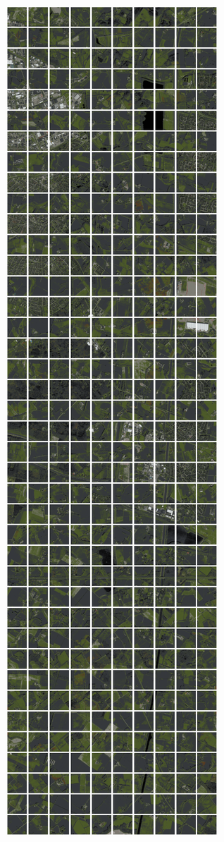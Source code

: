 <html>
<div>
<img src="https://github.com/HakkaTjakka/NL_TILE_MAP/blob/main/18/641/-1045/r.6410.-10450.png" height="44" width="44">
<img src="https://github.com/HakkaTjakka/NL_TILE_MAP/blob/main/18/641/-1045/r.6411.-10450.png" height="44" width="44">
<img src="https://github.com/HakkaTjakka/NL_TILE_MAP/blob/main/18/641/-1045/r.6412.-10450.png" height="44" width="44">
<img src="https://github.com/HakkaTjakka/NL_TILE_MAP/blob/main/18/641/-1045/r.6413.-10450.png" height="44" width="44">
<img src="https://github.com/HakkaTjakka/NL_TILE_MAP/blob/main/18/641/-1045/r.6414.-10450.png" height="44" width="44">
<img src="https://github.com/HakkaTjakka/NL_TILE_MAP/blob/main/18/641/-1045/r.6415.-10450.png" height="44" width="44">
<img src="https://github.com/HakkaTjakka/NL_TILE_MAP/blob/main/18/641/-1045/r.6416.-10450.png" height="44" width="44">
<img src="https://github.com/HakkaTjakka/NL_TILE_MAP/blob/main/18/641/-1045/r.6417.-10450.png" height="44" width="44">
<img src="https://github.com/HakkaTjakka/NL_TILE_MAP/blob/main/18/641/-1045/r.6418.-10450.png" height="44" width="44">
<img src="https://github.com/HakkaTjakka/NL_TILE_MAP/blob/main/18/641/-1045/r.6419.-10450.png" height="44" width="44">
<img src="https://github.com/HakkaTjakka/NL_TILE_MAP/blob/main/18/642/-1045/r.6420.-10450.png" height="44" width="44">
<img src="https://github.com/HakkaTjakka/NL_TILE_MAP/blob/main/18/642/-1045/r.6421.-10450.png" height="44" width="44">
<img src="https://github.com/HakkaTjakka/NL_TILE_MAP/blob/main/18/642/-1045/r.6422.-10450.png" height="44" width="44">
<img src="https://github.com/HakkaTjakka/NL_TILE_MAP/blob/main/18/642/-1045/r.6423.-10450.png" height="44" width="44">
<img src="https://github.com/HakkaTjakka/NL_TILE_MAP/blob/main/18/642/-1045/r.6424.-10450.png" height="44" width="44">
<img src="https://github.com/HakkaTjakka/NL_TILE_MAP/blob/main/18/642/-1045/r.6425.-10450.png" height="44" width="44">
<img src="https://github.com/HakkaTjakka/NL_TILE_MAP/blob/main/18/642/-1045/r.6426.-10450.png" height="44" width="44">
<img src="https://github.com/HakkaTjakka/NL_TILE_MAP/blob/main/18/642/-1045/r.6427.-10450.png" height="44" width="44">
<img src="https://github.com/HakkaTjakka/NL_TILE_MAP/blob/main/18/642/-1045/r.6428.-10450.png" height="44" width="44">
<img src="https://github.com/HakkaTjakka/NL_TILE_MAP/blob/main/18/642/-1045/r.6429.-10450.png" height="44" width="44">
<br>
<img src="https://github.com/HakkaTjakka/NL_TILE_MAP/blob/main/18/641/-1045/r.6410.-10449.png" height="44" width="44">
<img src="https://github.com/HakkaTjakka/NL_TILE_MAP/blob/main/18/641/-1045/r.6411.-10449.png" height="44" width="44">
<img src="https://github.com/HakkaTjakka/NL_TILE_MAP/blob/main/18/641/-1045/r.6412.-10449.png" height="44" width="44">
<img src="https://github.com/HakkaTjakka/NL_TILE_MAP/blob/main/18/641/-1045/r.6413.-10449.png" height="44" width="44">
<img src="https://github.com/HakkaTjakka/NL_TILE_MAP/blob/main/18/641/-1045/r.6414.-10449.png" height="44" width="44">
<img src="https://github.com/HakkaTjakka/NL_TILE_MAP/blob/main/18/641/-1045/r.6415.-10449.png" height="44" width="44">
<img src="https://github.com/HakkaTjakka/NL_TILE_MAP/blob/main/18/641/-1045/r.6416.-10449.png" height="44" width="44">
<img src="https://github.com/HakkaTjakka/NL_TILE_MAP/blob/main/18/641/-1045/r.6417.-10449.png" height="44" width="44">
<img src="https://github.com/HakkaTjakka/NL_TILE_MAP/blob/main/18/641/-1045/r.6418.-10449.png" height="44" width="44">
<img src="https://github.com/HakkaTjakka/NL_TILE_MAP/blob/main/18/641/-1045/r.6419.-10449.png" height="44" width="44">
<img src="https://github.com/HakkaTjakka/NL_TILE_MAP/blob/main/18/642/-1045/r.6420.-10449.png" height="44" width="44">
<img src="https://github.com/HakkaTjakka/NL_TILE_MAP/blob/main/18/642/-1045/r.6421.-10449.png" height="44" width="44">
<img src="https://github.com/HakkaTjakka/NL_TILE_MAP/blob/main/18/642/-1045/r.6422.-10449.png" height="44" width="44">
<img src="https://github.com/HakkaTjakka/NL_TILE_MAP/blob/main/18/642/-1045/r.6423.-10449.png" height="44" width="44">
<img src="https://github.com/HakkaTjakka/NL_TILE_MAP/blob/main/18/642/-1045/r.6424.-10449.png" height="44" width="44">
<img src="https://github.com/HakkaTjakka/NL_TILE_MAP/blob/main/18/642/-1045/r.6425.-10449.png" height="44" width="44">
<img src="https://github.com/HakkaTjakka/NL_TILE_MAP/blob/main/18/642/-1045/r.6426.-10449.png" height="44" width="44">
<img src="https://github.com/HakkaTjakka/NL_TILE_MAP/blob/main/18/642/-1045/r.6427.-10449.png" height="44" width="44">
<img src="https://github.com/HakkaTjakka/NL_TILE_MAP/blob/main/18/642/-1045/r.6428.-10449.png" height="44" width="44">
<img src="https://github.com/HakkaTjakka/NL_TILE_MAP/blob/main/18/642/-1045/r.6429.-10449.png" height="44" width="44">
<br>
<img src="https://github.com/HakkaTjakka/NL_TILE_MAP/blob/main/18/641/-1045/r.6410.-10448.png" height="44" width="44">
<img src="https://github.com/HakkaTjakka/NL_TILE_MAP/blob/main/18/641/-1045/r.6411.-10448.png" height="44" width="44">
<img src="https://github.com/HakkaTjakka/NL_TILE_MAP/blob/main/18/641/-1045/r.6412.-10448.png" height="44" width="44">
<img src="https://github.com/HakkaTjakka/NL_TILE_MAP/blob/main/18/641/-1045/r.6413.-10448.png" height="44" width="44">
<img src="https://github.com/HakkaTjakka/NL_TILE_MAP/blob/main/18/641/-1045/r.6414.-10448.png" height="44" width="44">
<img src="https://github.com/HakkaTjakka/NL_TILE_MAP/blob/main/18/641/-1045/r.6415.-10448.png" height="44" width="44">
<img src="https://github.com/HakkaTjakka/NL_TILE_MAP/blob/main/18/641/-1045/r.6416.-10448.png" height="44" width="44">
<img src="https://github.com/HakkaTjakka/NL_TILE_MAP/blob/main/18/641/-1045/r.6417.-10448.png" height="44" width="44">
<img src="https://github.com/HakkaTjakka/NL_TILE_MAP/blob/main/18/641/-1045/r.6418.-10448.png" height="44" width="44">
<img src="https://github.com/HakkaTjakka/NL_TILE_MAP/blob/main/18/641/-1045/r.6419.-10448.png" height="44" width="44">
<img src="https://github.com/HakkaTjakka/NL_TILE_MAP/blob/main/18/642/-1045/r.6420.-10448.png" height="44" width="44">
<img src="https://github.com/HakkaTjakka/NL_TILE_MAP/blob/main/18/642/-1045/r.6421.-10448.png" height="44" width="44">
<img src="https://github.com/HakkaTjakka/NL_TILE_MAP/blob/main/18/642/-1045/r.6422.-10448.png" height="44" width="44">
<img src="https://github.com/HakkaTjakka/NL_TILE_MAP/blob/main/18/642/-1045/r.6423.-10448.png" height="44" width="44">
<img src="https://github.com/HakkaTjakka/NL_TILE_MAP/blob/main/18/642/-1045/r.6424.-10448.png" height="44" width="44">
<img src="https://github.com/HakkaTjakka/NL_TILE_MAP/blob/main/18/642/-1045/r.6425.-10448.png" height="44" width="44">
<img src="https://github.com/HakkaTjakka/NL_TILE_MAP/blob/main/18/642/-1045/r.6426.-10448.png" height="44" width="44">
<img src="https://github.com/HakkaTjakka/NL_TILE_MAP/blob/main/18/642/-1045/r.6427.-10448.png" height="44" width="44">
<img src="https://github.com/HakkaTjakka/NL_TILE_MAP/blob/main/18/642/-1045/r.6428.-10448.png" height="44" width="44">
<img src="https://github.com/HakkaTjakka/NL_TILE_MAP/blob/main/18/642/-1045/r.6429.-10448.png" height="44" width="44">
<br>
<img src="https://github.com/HakkaTjakka/NL_TILE_MAP/blob/main/18/641/-1045/r.6410.-10447.png" height="44" width="44">
<img src="https://github.com/HakkaTjakka/NL_TILE_MAP/blob/main/18/641/-1045/r.6411.-10447.png" height="44" width="44">
<img src="https://github.com/HakkaTjakka/NL_TILE_MAP/blob/main/18/641/-1045/r.6412.-10447.png" height="44" width="44">
<img src="https://github.com/HakkaTjakka/NL_TILE_MAP/blob/main/18/641/-1045/r.6413.-10447.png" height="44" width="44">
<img src="https://github.com/HakkaTjakka/NL_TILE_MAP/blob/main/18/641/-1045/r.6414.-10447.png" height="44" width="44">
<img src="https://github.com/HakkaTjakka/NL_TILE_MAP/blob/main/18/641/-1045/r.6415.-10447.png" height="44" width="44">
<img src="https://github.com/HakkaTjakka/NL_TILE_MAP/blob/main/18/641/-1045/r.6416.-10447.png" height="44" width="44">
<img src="https://github.com/HakkaTjakka/NL_TILE_MAP/blob/main/18/641/-1045/r.6417.-10447.png" height="44" width="44">
<img src="https://github.com/HakkaTjakka/NL_TILE_MAP/blob/main/18/641/-1045/r.6418.-10447.png" height="44" width="44">
<img src="https://github.com/HakkaTjakka/NL_TILE_MAP/blob/main/18/641/-1045/r.6419.-10447.png" height="44" width="44">
<img src="https://github.com/HakkaTjakka/NL_TILE_MAP/blob/main/18/642/-1045/r.6420.-10447.png" height="44" width="44">
<img src="https://github.com/HakkaTjakka/NL_TILE_MAP/blob/main/18/642/-1045/r.6421.-10447.png" height="44" width="44">
<img src="https://github.com/HakkaTjakka/NL_TILE_MAP/blob/main/18/642/-1045/r.6422.-10447.png" height="44" width="44">
<img src="https://github.com/HakkaTjakka/NL_TILE_MAP/blob/main/18/642/-1045/r.6423.-10447.png" height="44" width="44">
<img src="https://github.com/HakkaTjakka/NL_TILE_MAP/blob/main/18/642/-1045/r.6424.-10447.png" height="44" width="44">
<img src="https://github.com/HakkaTjakka/NL_TILE_MAP/blob/main/18/642/-1045/r.6425.-10447.png" height="44" width="44">
<img src="https://github.com/HakkaTjakka/NL_TILE_MAP/blob/main/18/642/-1045/r.6426.-10447.png" height="44" width="44">
<img src="https://github.com/HakkaTjakka/NL_TILE_MAP/blob/main/18/642/-1045/r.6427.-10447.png" height="44" width="44">
<img src="https://github.com/HakkaTjakka/NL_TILE_MAP/blob/main/18/642/-1045/r.6428.-10447.png" height="44" width="44">
<img src="https://github.com/HakkaTjakka/NL_TILE_MAP/blob/main/18/642/-1045/r.6429.-10447.png" height="44" width="44">
<br>
<img src="https://github.com/HakkaTjakka/NL_TILE_MAP/blob/main/18/641/-1045/r.6410.-10446.png" height="44" width="44">
<img src="https://github.com/HakkaTjakka/NL_TILE_MAP/blob/main/18/641/-1045/r.6411.-10446.png" height="44" width="44">
<img src="https://github.com/HakkaTjakka/NL_TILE_MAP/blob/main/18/641/-1045/r.6412.-10446.png" height="44" width="44">
<img src="https://github.com/HakkaTjakka/NL_TILE_MAP/blob/main/18/641/-1045/r.6413.-10446.png" height="44" width="44">
<img src="https://github.com/HakkaTjakka/NL_TILE_MAP/blob/main/18/641/-1045/r.6414.-10446.png" height="44" width="44">
<img src="https://github.com/HakkaTjakka/NL_TILE_MAP/blob/main/18/641/-1045/r.6415.-10446.png" height="44" width="44">
<img src="https://github.com/HakkaTjakka/NL_TILE_MAP/blob/main/18/641/-1045/r.6416.-10446.png" height="44" width="44">
<img src="https://github.com/HakkaTjakka/NL_TILE_MAP/blob/main/18/641/-1045/r.6417.-10446.png" height="44" width="44">
<img src="https://github.com/HakkaTjakka/NL_TILE_MAP/blob/main/18/641/-1045/r.6418.-10446.png" height="44" width="44">
<img src="https://github.com/HakkaTjakka/NL_TILE_MAP/blob/main/18/641/-1045/r.6419.-10446.png" height="44" width="44">
<img src="https://github.com/HakkaTjakka/NL_TILE_MAP/blob/main/18/642/-1045/r.6420.-10446.png" height="44" width="44">
<img src="https://github.com/HakkaTjakka/NL_TILE_MAP/blob/main/18/642/-1045/r.6421.-10446.png" height="44" width="44">
<img src="https://github.com/HakkaTjakka/NL_TILE_MAP/blob/main/18/642/-1045/r.6422.-10446.png" height="44" width="44">
<img src="https://github.com/HakkaTjakka/NL_TILE_MAP/blob/main/18/642/-1045/r.6423.-10446.png" height="44" width="44">
<img src="https://github.com/HakkaTjakka/NL_TILE_MAP/blob/main/18/642/-1045/r.6424.-10446.png" height="44" width="44">
<img src="https://github.com/HakkaTjakka/NL_TILE_MAP/blob/main/18/642/-1045/r.6425.-10446.png" height="44" width="44">
<img src="https://github.com/HakkaTjakka/NL_TILE_MAP/blob/main/18/642/-1045/r.6426.-10446.png" height="44" width="44">
<img src="https://github.com/HakkaTjakka/NL_TILE_MAP/blob/main/18/642/-1045/r.6427.-10446.png" height="44" width="44">
<img src="https://github.com/HakkaTjakka/NL_TILE_MAP/blob/main/18/642/-1045/r.6428.-10446.png" height="44" width="44">
<img src="https://github.com/HakkaTjakka/NL_TILE_MAP/blob/main/18/642/-1045/r.6429.-10446.png" height="44" width="44">
<br>
<img src="https://github.com/HakkaTjakka/NL_TILE_MAP/blob/main/18/641/-1045/r.6410.-10445.png" height="44" width="44">
<img src="https://github.com/HakkaTjakka/NL_TILE_MAP/blob/main/18/641/-1045/r.6411.-10445.png" height="44" width="44">
<img src="https://github.com/HakkaTjakka/NL_TILE_MAP/blob/main/18/641/-1045/r.6412.-10445.png" height="44" width="44">
<img src="https://github.com/HakkaTjakka/NL_TILE_MAP/blob/main/18/641/-1045/r.6413.-10445.png" height="44" width="44">
<img src="https://github.com/HakkaTjakka/NL_TILE_MAP/blob/main/18/641/-1045/r.6414.-10445.png" height="44" width="44">
<img src="https://github.com/HakkaTjakka/NL_TILE_MAP/blob/main/18/641/-1045/r.6415.-10445.png" height="44" width="44">
<img src="https://github.com/HakkaTjakka/NL_TILE_MAP/blob/main/18/641/-1045/r.6416.-10445.png" height="44" width="44">
<img src="https://github.com/HakkaTjakka/NL_TILE_MAP/blob/main/18/641/-1045/r.6417.-10445.png" height="44" width="44">
<img src="https://github.com/HakkaTjakka/NL_TILE_MAP/blob/main/18/641/-1045/r.6418.-10445.png" height="44" width="44">
<img src="https://github.com/HakkaTjakka/NL_TILE_MAP/blob/main/18/641/-1045/r.6419.-10445.png" height="44" width="44">
<img src="https://github.com/HakkaTjakka/NL_TILE_MAP/blob/main/18/642/-1045/r.6420.-10445.png" height="44" width="44">
<img src="https://github.com/HakkaTjakka/NL_TILE_MAP/blob/main/18/642/-1045/r.6421.-10445.png" height="44" width="44">
<img src="https://github.com/HakkaTjakka/NL_TILE_MAP/blob/main/18/642/-1045/r.6422.-10445.png" height="44" width="44">
<img src="https://github.com/HakkaTjakka/NL_TILE_MAP/blob/main/18/642/-1045/r.6423.-10445.png" height="44" width="44">
<img src="https://github.com/HakkaTjakka/NL_TILE_MAP/blob/main/18/642/-1045/r.6424.-10445.png" height="44" width="44">
<img src="https://github.com/HakkaTjakka/NL_TILE_MAP/blob/main/18/642/-1045/r.6425.-10445.png" height="44" width="44">
<img src="https://github.com/HakkaTjakka/NL_TILE_MAP/blob/main/18/642/-1045/r.6426.-10445.png" height="44" width="44">
<img src="https://github.com/HakkaTjakka/NL_TILE_MAP/blob/main/18/642/-1045/r.6427.-10445.png" height="44" width="44">
<img src="https://github.com/HakkaTjakka/NL_TILE_MAP/blob/main/18/642/-1045/r.6428.-10445.png" height="44" width="44">
<img src="https://github.com/HakkaTjakka/NL_TILE_MAP/blob/main/18/642/-1045/r.6429.-10445.png" height="44" width="44">
<br>
<img src="https://github.com/HakkaTjakka/NL_TILE_MAP/blob/main/18/641/-1045/r.6410.-10444.png" height="44" width="44">
<img src="https://github.com/HakkaTjakka/NL_TILE_MAP/blob/main/18/641/-1045/r.6411.-10444.png" height="44" width="44">
<img src="https://github.com/HakkaTjakka/NL_TILE_MAP/blob/main/18/641/-1045/r.6412.-10444.png" height="44" width="44">
<img src="https://github.com/HakkaTjakka/NL_TILE_MAP/blob/main/18/641/-1045/r.6413.-10444.png" height="44" width="44">
<img src="https://github.com/HakkaTjakka/NL_TILE_MAP/blob/main/18/641/-1045/r.6414.-10444.png" height="44" width="44">
<img src="https://github.com/HakkaTjakka/NL_TILE_MAP/blob/main/18/641/-1045/r.6415.-10444.png" height="44" width="44">
<img src="https://github.com/HakkaTjakka/NL_TILE_MAP/blob/main/18/641/-1045/r.6416.-10444.png" height="44" width="44">
<img src="https://github.com/HakkaTjakka/NL_TILE_MAP/blob/main/18/641/-1045/r.6417.-10444.png" height="44" width="44">
<img src="https://github.com/HakkaTjakka/NL_TILE_MAP/blob/main/18/641/-1045/r.6418.-10444.png" height="44" width="44">
<img src="https://github.com/HakkaTjakka/NL_TILE_MAP/blob/main/18/641/-1045/r.6419.-10444.png" height="44" width="44">
<img src="https://github.com/HakkaTjakka/NL_TILE_MAP/blob/main/18/642/-1045/r.6420.-10444.png" height="44" width="44">
<img src="https://github.com/HakkaTjakka/NL_TILE_MAP/blob/main/18/642/-1045/r.6421.-10444.png" height="44" width="44">
<img src="https://github.com/HakkaTjakka/NL_TILE_MAP/blob/main/18/642/-1045/r.6422.-10444.png" height="44" width="44">
<img src="https://github.com/HakkaTjakka/NL_TILE_MAP/blob/main/18/642/-1045/r.6423.-10444.png" height="44" width="44">
<img src="https://github.com/HakkaTjakka/NL_TILE_MAP/blob/main/18/642/-1045/r.6424.-10444.png" height="44" width="44">
<img src="https://github.com/HakkaTjakka/NL_TILE_MAP/blob/main/18/642/-1045/r.6425.-10444.png" height="44" width="44">
<img src="https://github.com/HakkaTjakka/NL_TILE_MAP/blob/main/18/642/-1045/r.6426.-10444.png" height="44" width="44">
<img src="https://github.com/HakkaTjakka/NL_TILE_MAP/blob/main/18/642/-1045/r.6427.-10444.png" height="44" width="44">
<img src="https://github.com/HakkaTjakka/NL_TILE_MAP/blob/main/18/642/-1045/r.6428.-10444.png" height="44" width="44">
<img src="https://github.com/HakkaTjakka/NL_TILE_MAP/blob/main/18/642/-1045/r.6429.-10444.png" height="44" width="44">
<br>
<img src="https://github.com/HakkaTjakka/NL_TILE_MAP/blob/main/18/641/-1045/r.6410.-10443.png" height="44" width="44">
<img src="https://github.com/HakkaTjakka/NL_TILE_MAP/blob/main/18/641/-1045/r.6411.-10443.png" height="44" width="44">
<img src="https://github.com/HakkaTjakka/NL_TILE_MAP/blob/main/18/641/-1045/r.6412.-10443.png" height="44" width="44">
<img src="https://github.com/HakkaTjakka/NL_TILE_MAP/blob/main/18/641/-1045/r.6413.-10443.png" height="44" width="44">
<img src="https://github.com/HakkaTjakka/NL_TILE_MAP/blob/main/18/641/-1045/r.6414.-10443.png" height="44" width="44">
<img src="https://github.com/HakkaTjakka/NL_TILE_MAP/blob/main/18/641/-1045/r.6415.-10443.png" height="44" width="44">
<img src="https://github.com/HakkaTjakka/NL_TILE_MAP/blob/main/18/641/-1045/r.6416.-10443.png" height="44" width="44">
<img src="https://github.com/HakkaTjakka/NL_TILE_MAP/blob/main/18/641/-1045/r.6417.-10443.png" height="44" width="44">
<img src="https://github.com/HakkaTjakka/NL_TILE_MAP/blob/main/18/641/-1045/r.6418.-10443.png" height="44" width="44">
<img src="https://github.com/HakkaTjakka/NL_TILE_MAP/blob/main/18/641/-1045/r.6419.-10443.png" height="44" width="44">
<img src="https://github.com/HakkaTjakka/NL_TILE_MAP/blob/main/18/642/-1045/r.6420.-10443.png" height="44" width="44">
<img src="https://github.com/HakkaTjakka/NL_TILE_MAP/blob/main/18/642/-1045/r.6421.-10443.png" height="44" width="44">
<img src="https://github.com/HakkaTjakka/NL_TILE_MAP/blob/main/18/642/-1045/r.6422.-10443.png" height="44" width="44">
<img src="https://github.com/HakkaTjakka/NL_TILE_MAP/blob/main/18/642/-1045/r.6423.-10443.png" height="44" width="44">
<img src="https://github.com/HakkaTjakka/NL_TILE_MAP/blob/main/18/642/-1045/r.6424.-10443.png" height="44" width="44">
<img src="https://github.com/HakkaTjakka/NL_TILE_MAP/blob/main/18/642/-1045/r.6425.-10443.png" height="44" width="44">
<img src="https://github.com/HakkaTjakka/NL_TILE_MAP/blob/main/18/642/-1045/r.6426.-10443.png" height="44" width="44">
<img src="https://github.com/HakkaTjakka/NL_TILE_MAP/blob/main/18/642/-1045/r.6427.-10443.png" height="44" width="44">
<img src="https://github.com/HakkaTjakka/NL_TILE_MAP/blob/main/18/642/-1045/r.6428.-10443.png" height="44" width="44">
<img src="https://github.com/HakkaTjakka/NL_TILE_MAP/blob/main/18/642/-1045/r.6429.-10443.png" height="44" width="44">
<br>
<img src="https://github.com/HakkaTjakka/NL_TILE_MAP/blob/main/18/641/-1045/r.6410.-10442.png" height="44" width="44">
<img src="https://github.com/HakkaTjakka/NL_TILE_MAP/blob/main/18/641/-1045/r.6411.-10442.png" height="44" width="44">
<img src="https://github.com/HakkaTjakka/NL_TILE_MAP/blob/main/18/641/-1045/r.6412.-10442.png" height="44" width="44">
<img src="https://github.com/HakkaTjakka/NL_TILE_MAP/blob/main/18/641/-1045/r.6413.-10442.png" height="44" width="44">
<img src="https://github.com/HakkaTjakka/NL_TILE_MAP/blob/main/18/641/-1045/r.6414.-10442.png" height="44" width="44">
<img src="https://github.com/HakkaTjakka/NL_TILE_MAP/blob/main/18/641/-1045/r.6415.-10442.png" height="44" width="44">
<img src="https://github.com/HakkaTjakka/NL_TILE_MAP/blob/main/18/641/-1045/r.6416.-10442.png" height="44" width="44">
<img src="https://github.com/HakkaTjakka/NL_TILE_MAP/blob/main/18/641/-1045/r.6417.-10442.png" height="44" width="44">
<img src="https://github.com/HakkaTjakka/NL_TILE_MAP/blob/main/18/641/-1045/r.6418.-10442.png" height="44" width="44">
<img src="https://github.com/HakkaTjakka/NL_TILE_MAP/blob/main/18/641/-1045/r.6419.-10442.png" height="44" width="44">
<img src="https://github.com/HakkaTjakka/NL_TILE_MAP/blob/main/18/642/-1045/r.6420.-10442.png" height="44" width="44">
<img src="https://github.com/HakkaTjakka/NL_TILE_MAP/blob/main/18/642/-1045/r.6421.-10442.png" height="44" width="44">
<img src="https://github.com/HakkaTjakka/NL_TILE_MAP/blob/main/18/642/-1045/r.6422.-10442.png" height="44" width="44">
<img src="https://github.com/HakkaTjakka/NL_TILE_MAP/blob/main/18/642/-1045/r.6423.-10442.png" height="44" width="44">
<img src="https://github.com/HakkaTjakka/NL_TILE_MAP/blob/main/18/642/-1045/r.6424.-10442.png" height="44" width="44">
<img src="https://github.com/HakkaTjakka/NL_TILE_MAP/blob/main/18/642/-1045/r.6425.-10442.png" height="44" width="44">
<img src="https://github.com/HakkaTjakka/NL_TILE_MAP/blob/main/18/642/-1045/r.6426.-10442.png" height="44" width="44">
<img src="https://github.com/HakkaTjakka/NL_TILE_MAP/blob/main/18/642/-1045/r.6427.-10442.png" height="44" width="44">
<img src="https://github.com/HakkaTjakka/NL_TILE_MAP/blob/main/18/642/-1045/r.6428.-10442.png" height="44" width="44">
<img src="https://github.com/HakkaTjakka/NL_TILE_MAP/blob/main/18/642/-1045/r.6429.-10442.png" height="44" width="44">
<br>
<img src="https://github.com/HakkaTjakka/NL_TILE_MAP/blob/main/18/641/-1045/r.6410.-10441.png" height="44" width="44">
<img src="https://github.com/HakkaTjakka/NL_TILE_MAP/blob/main/18/641/-1045/r.6411.-10441.png" height="44" width="44">
<img src="https://github.com/HakkaTjakka/NL_TILE_MAP/blob/main/18/641/-1045/r.6412.-10441.png" height="44" width="44">
<img src="https://github.com/HakkaTjakka/NL_TILE_MAP/blob/main/18/641/-1045/r.6413.-10441.png" height="44" width="44">
<img src="https://github.com/HakkaTjakka/NL_TILE_MAP/blob/main/18/641/-1045/r.6414.-10441.png" height="44" width="44">
<img src="https://github.com/HakkaTjakka/NL_TILE_MAP/blob/main/18/641/-1045/r.6415.-10441.png" height="44" width="44">
<img src="https://github.com/HakkaTjakka/NL_TILE_MAP/blob/main/18/641/-1045/r.6416.-10441.png" height="44" width="44">
<img src="https://github.com/HakkaTjakka/NL_TILE_MAP/blob/main/18/641/-1045/r.6417.-10441.png" height="44" width="44">
<img src="https://github.com/HakkaTjakka/NL_TILE_MAP/blob/main/18/641/-1045/r.6418.-10441.png" height="44" width="44">
<img src="https://github.com/HakkaTjakka/NL_TILE_MAP/blob/main/18/641/-1045/r.6419.-10441.png" height="44" width="44">
<img src="https://github.com/HakkaTjakka/NL_TILE_MAP/blob/main/18/642/-1045/r.6420.-10441.png" height="44" width="44">
<img src="https://github.com/HakkaTjakka/NL_TILE_MAP/blob/main/18/642/-1045/r.6421.-10441.png" height="44" width="44">
<img src="https://github.com/HakkaTjakka/NL_TILE_MAP/blob/main/18/642/-1045/r.6422.-10441.png" height="44" width="44">
<img src="https://github.com/HakkaTjakka/NL_TILE_MAP/blob/main/18/642/-1045/r.6423.-10441.png" height="44" width="44">
<img src="https://github.com/HakkaTjakka/NL_TILE_MAP/blob/main/18/642/-1045/r.6424.-10441.png" height="44" width="44">
<img src="https://github.com/HakkaTjakka/NL_TILE_MAP/blob/main/18/642/-1045/r.6425.-10441.png" height="44" width="44">
<img src="https://github.com/HakkaTjakka/NL_TILE_MAP/blob/main/18/642/-1045/r.6426.-10441.png" height="44" width="44">
<img src="https://github.com/HakkaTjakka/NL_TILE_MAP/blob/main/18/642/-1045/r.6427.-10441.png" height="44" width="44">
<img src="https://github.com/HakkaTjakka/NL_TILE_MAP/blob/main/18/642/-1045/r.6428.-10441.png" height="44" width="44">
<img src="https://github.com/HakkaTjakka/NL_TILE_MAP/blob/main/18/642/-1045/r.6429.-10441.png" height="44" width="44">
<br>
<img src="https://github.com/HakkaTjakka/NL_TILE_MAP/blob/main/18/641/-1044/r.6410.-10440.png" height="44" width="44">
<img src="https://github.com/HakkaTjakka/NL_TILE_MAP/blob/main/18/641/-1044/r.6411.-10440.png" height="44" width="44">
<img src="https://github.com/HakkaTjakka/NL_TILE_MAP/blob/main/18/641/-1044/r.6412.-10440.png" height="44" width="44">
<img src="https://github.com/HakkaTjakka/NL_TILE_MAP/blob/main/18/641/-1044/r.6413.-10440.png" height="44" width="44">
<img src="https://github.com/HakkaTjakka/NL_TILE_MAP/blob/main/18/641/-1044/r.6414.-10440.png" height="44" width="44">
<img src="https://github.com/HakkaTjakka/NL_TILE_MAP/blob/main/18/641/-1044/r.6415.-10440.png" height="44" width="44">
<img src="https://github.com/HakkaTjakka/NL_TILE_MAP/blob/main/18/641/-1044/r.6416.-10440.png" height="44" width="44">
<img src="https://github.com/HakkaTjakka/NL_TILE_MAP/blob/main/18/641/-1044/r.6417.-10440.png" height="44" width="44">
<img src="https://github.com/HakkaTjakka/NL_TILE_MAP/blob/main/18/641/-1044/r.6418.-10440.png" height="44" width="44">
<img src="https://github.com/HakkaTjakka/NL_TILE_MAP/blob/main/18/641/-1044/r.6419.-10440.png" height="44" width="44">
<img src="https://github.com/HakkaTjakka/NL_TILE_MAP/blob/main/18/642/-1044/r.6420.-10440.png" height="44" width="44">
<img src="https://github.com/HakkaTjakka/NL_TILE_MAP/blob/main/18/642/-1044/r.6421.-10440.png" height="44" width="44">
<img src="https://github.com/HakkaTjakka/NL_TILE_MAP/blob/main/18/642/-1044/r.6422.-10440.png" height="44" width="44">
<img src="https://github.com/HakkaTjakka/NL_TILE_MAP/blob/main/18/642/-1044/r.6423.-10440.png" height="44" width="44">
<img src="https://github.com/HakkaTjakka/NL_TILE_MAP/blob/main/18/642/-1044/r.6424.-10440.png" height="44" width="44">
<img src="https://github.com/HakkaTjakka/NL_TILE_MAP/blob/main/18/642/-1044/r.6425.-10440.png" height="44" width="44">
<img src="https://github.com/HakkaTjakka/NL_TILE_MAP/blob/main/18/642/-1044/r.6426.-10440.png" height="44" width="44">
<img src="https://github.com/HakkaTjakka/NL_TILE_MAP/blob/main/18/642/-1044/r.6427.-10440.png" height="44" width="44">
<img src="https://github.com/HakkaTjakka/NL_TILE_MAP/blob/main/18/642/-1044/r.6428.-10440.png" height="44" width="44">
<img src="https://github.com/HakkaTjakka/NL_TILE_MAP/blob/main/18/642/-1044/r.6429.-10440.png" height="44" width="44">
<br>
<img src="https://github.com/HakkaTjakka/NL_TILE_MAP/blob/main/18/641/-1044/r.6410.-10439.png" height="44" width="44">
<img src="https://github.com/HakkaTjakka/NL_TILE_MAP/blob/main/18/641/-1044/r.6411.-10439.png" height="44" width="44">
<img src="https://github.com/HakkaTjakka/NL_TILE_MAP/blob/main/18/641/-1044/r.6412.-10439.png" height="44" width="44">
<img src="https://github.com/HakkaTjakka/NL_TILE_MAP/blob/main/18/641/-1044/r.6413.-10439.png" height="44" width="44">
<img src="https://github.com/HakkaTjakka/NL_TILE_MAP/blob/main/18/641/-1044/r.6414.-10439.png" height="44" width="44">
<img src="https://github.com/HakkaTjakka/NL_TILE_MAP/blob/main/18/641/-1044/r.6415.-10439.png" height="44" width="44">
<img src="https://github.com/HakkaTjakka/NL_TILE_MAP/blob/main/18/641/-1044/r.6416.-10439.png" height="44" width="44">
<img src="https://github.com/HakkaTjakka/NL_TILE_MAP/blob/main/18/641/-1044/r.6417.-10439.png" height="44" width="44">
<img src="https://github.com/HakkaTjakka/NL_TILE_MAP/blob/main/18/641/-1044/r.6418.-10439.png" height="44" width="44">
<img src="https://github.com/HakkaTjakka/NL_TILE_MAP/blob/main/18/641/-1044/r.6419.-10439.png" height="44" width="44">
<img src="https://github.com/HakkaTjakka/NL_TILE_MAP/blob/main/18/642/-1044/r.6420.-10439.png" height="44" width="44">
<img src="https://github.com/HakkaTjakka/NL_TILE_MAP/blob/main/18/642/-1044/r.6421.-10439.png" height="44" width="44">
<img src="https://github.com/HakkaTjakka/NL_TILE_MAP/blob/main/18/642/-1044/r.6422.-10439.png" height="44" width="44">
<img src="https://github.com/HakkaTjakka/NL_TILE_MAP/blob/main/18/642/-1044/r.6423.-10439.png" height="44" width="44">
<img src="https://github.com/HakkaTjakka/NL_TILE_MAP/blob/main/18/642/-1044/r.6424.-10439.png" height="44" width="44">
<img src="https://github.com/HakkaTjakka/NL_TILE_MAP/blob/main/18/642/-1044/r.6425.-10439.png" height="44" width="44">
<img src="https://github.com/HakkaTjakka/NL_TILE_MAP/blob/main/18/642/-1044/r.6426.-10439.png" height="44" width="44">
<img src="https://github.com/HakkaTjakka/NL_TILE_MAP/blob/main/18/642/-1044/r.6427.-10439.png" height="44" width="44">
<img src="https://github.com/HakkaTjakka/NL_TILE_MAP/blob/main/18/642/-1044/r.6428.-10439.png" height="44" width="44">
<img src="https://github.com/HakkaTjakka/NL_TILE_MAP/blob/main/18/642/-1044/r.6429.-10439.png" height="44" width="44">
<br>
<img src="https://github.com/HakkaTjakka/NL_TILE_MAP/blob/main/18/641/-1044/r.6410.-10438.png" height="44" width="44">
<img src="https://github.com/HakkaTjakka/NL_TILE_MAP/blob/main/18/641/-1044/r.6411.-10438.png" height="44" width="44">
<img src="https://github.com/HakkaTjakka/NL_TILE_MAP/blob/main/18/641/-1044/r.6412.-10438.png" height="44" width="44">
<img src="https://github.com/HakkaTjakka/NL_TILE_MAP/blob/main/18/641/-1044/r.6413.-10438.png" height="44" width="44">
<img src="https://github.com/HakkaTjakka/NL_TILE_MAP/blob/main/18/641/-1044/r.6414.-10438.png" height="44" width="44">
<img src="https://github.com/HakkaTjakka/NL_TILE_MAP/blob/main/18/641/-1044/r.6415.-10438.png" height="44" width="44">
<img src="https://github.com/HakkaTjakka/NL_TILE_MAP/blob/main/18/641/-1044/r.6416.-10438.png" height="44" width="44">
<img src="https://github.com/HakkaTjakka/NL_TILE_MAP/blob/main/18/641/-1044/r.6417.-10438.png" height="44" width="44">
<img src="https://github.com/HakkaTjakka/NL_TILE_MAP/blob/main/18/641/-1044/r.6418.-10438.png" height="44" width="44">
<img src="https://github.com/HakkaTjakka/NL_TILE_MAP/blob/main/18/641/-1044/r.6419.-10438.png" height="44" width="44">
<img src="https://github.com/HakkaTjakka/NL_TILE_MAP/blob/main/18/642/-1044/r.6420.-10438.png" height="44" width="44">
<img src="https://github.com/HakkaTjakka/NL_TILE_MAP/blob/main/18/642/-1044/r.6421.-10438.png" height="44" width="44">
<img src="https://github.com/HakkaTjakka/NL_TILE_MAP/blob/main/18/642/-1044/r.6422.-10438.png" height="44" width="44">
<img src="https://github.com/HakkaTjakka/NL_TILE_MAP/blob/main/18/642/-1044/r.6423.-10438.png" height="44" width="44">
<img src="https://github.com/HakkaTjakka/NL_TILE_MAP/blob/main/18/642/-1044/r.6424.-10438.png" height="44" width="44">
<img src="https://github.com/HakkaTjakka/NL_TILE_MAP/blob/main/18/642/-1044/r.6425.-10438.png" height="44" width="44">
<img src="https://github.com/HakkaTjakka/NL_TILE_MAP/blob/main/18/642/-1044/r.6426.-10438.png" height="44" width="44">
<img src="https://github.com/HakkaTjakka/NL_TILE_MAP/blob/main/18/642/-1044/r.6427.-10438.png" height="44" width="44">
<img src="https://github.com/HakkaTjakka/NL_TILE_MAP/blob/main/18/642/-1044/r.6428.-10438.png" height="44" width="44">
<img src="https://github.com/HakkaTjakka/NL_TILE_MAP/blob/main/18/642/-1044/r.6429.-10438.png" height="44" width="44">
<br>
<img src="https://github.com/HakkaTjakka/NL_TILE_MAP/blob/main/18/641/-1044/r.6410.-10437.png" height="44" width="44">
<img src="https://github.com/HakkaTjakka/NL_TILE_MAP/blob/main/18/641/-1044/r.6411.-10437.png" height="44" width="44">
<img src="https://github.com/HakkaTjakka/NL_TILE_MAP/blob/main/18/641/-1044/r.6412.-10437.png" height="44" width="44">
<img src="https://github.com/HakkaTjakka/NL_TILE_MAP/blob/main/18/641/-1044/r.6413.-10437.png" height="44" width="44">
<img src="https://github.com/HakkaTjakka/NL_TILE_MAP/blob/main/18/641/-1044/r.6414.-10437.png" height="44" width="44">
<img src="https://github.com/HakkaTjakka/NL_TILE_MAP/blob/main/18/641/-1044/r.6415.-10437.png" height="44" width="44">
<img src="https://github.com/HakkaTjakka/NL_TILE_MAP/blob/main/18/641/-1044/r.6416.-10437.png" height="44" width="44">
<img src="https://github.com/HakkaTjakka/NL_TILE_MAP/blob/main/18/641/-1044/r.6417.-10437.png" height="44" width="44">
<img src="https://github.com/HakkaTjakka/NL_TILE_MAP/blob/main/18/641/-1044/r.6418.-10437.png" height="44" width="44">
<img src="https://github.com/HakkaTjakka/NL_TILE_MAP/blob/main/18/641/-1044/r.6419.-10437.png" height="44" width="44">
<img src="https://github.com/HakkaTjakka/NL_TILE_MAP/blob/main/18/642/-1044/r.6420.-10437.png" height="44" width="44">
<img src="https://github.com/HakkaTjakka/NL_TILE_MAP/blob/main/18/642/-1044/r.6421.-10437.png" height="44" width="44">
<img src="https://github.com/HakkaTjakka/NL_TILE_MAP/blob/main/18/642/-1044/r.6422.-10437.png" height="44" width="44">
<img src="https://github.com/HakkaTjakka/NL_TILE_MAP/blob/main/18/642/-1044/r.6423.-10437.png" height="44" width="44">
<img src="https://github.com/HakkaTjakka/NL_TILE_MAP/blob/main/18/642/-1044/r.6424.-10437.png" height="44" width="44">
<img src="https://github.com/HakkaTjakka/NL_TILE_MAP/blob/main/18/642/-1044/r.6425.-10437.png" height="44" width="44">
<img src="https://github.com/HakkaTjakka/NL_TILE_MAP/blob/main/18/642/-1044/r.6426.-10437.png" height="44" width="44">
<img src="https://github.com/HakkaTjakka/NL_TILE_MAP/blob/main/18/642/-1044/r.6427.-10437.png" height="44" width="44">
<img src="https://github.com/HakkaTjakka/NL_TILE_MAP/blob/main/18/642/-1044/r.6428.-10437.png" height="44" width="44">
<img src="https://github.com/HakkaTjakka/NL_TILE_MAP/blob/main/18/642/-1044/r.6429.-10437.png" height="44" width="44">
<br>
<img src="https://github.com/HakkaTjakka/NL_TILE_MAP/blob/main/18/641/-1044/r.6410.-10436.png" height="44" width="44">
<img src="https://github.com/HakkaTjakka/NL_TILE_MAP/blob/main/18/641/-1044/r.6411.-10436.png" height="44" width="44">
<img src="https://github.com/HakkaTjakka/NL_TILE_MAP/blob/main/18/641/-1044/r.6412.-10436.png" height="44" width="44">
<img src="https://github.com/HakkaTjakka/NL_TILE_MAP/blob/main/18/641/-1044/r.6413.-10436.png" height="44" width="44">
<img src="https://github.com/HakkaTjakka/NL_TILE_MAP/blob/main/18/641/-1044/r.6414.-10436.png" height="44" width="44">
<img src="https://github.com/HakkaTjakka/NL_TILE_MAP/blob/main/18/641/-1044/r.6415.-10436.png" height="44" width="44">
<img src="https://github.com/HakkaTjakka/NL_TILE_MAP/blob/main/18/641/-1044/r.6416.-10436.png" height="44" width="44">
<img src="https://github.com/HakkaTjakka/NL_TILE_MAP/blob/main/18/641/-1044/r.6417.-10436.png" height="44" width="44">
<img src="https://github.com/HakkaTjakka/NL_TILE_MAP/blob/main/18/641/-1044/r.6418.-10436.png" height="44" width="44">
<img src="https://github.com/HakkaTjakka/NL_TILE_MAP/blob/main/18/641/-1044/r.6419.-10436.png" height="44" width="44">
<img src="https://github.com/HakkaTjakka/NL_TILE_MAP/blob/main/18/642/-1044/r.6420.-10436.png" height="44" width="44">
<img src="https://github.com/HakkaTjakka/NL_TILE_MAP/blob/main/18/642/-1044/r.6421.-10436.png" height="44" width="44">
<img src="https://github.com/HakkaTjakka/NL_TILE_MAP/blob/main/18/642/-1044/r.6422.-10436.png" height="44" width="44">
<img src="https://github.com/HakkaTjakka/NL_TILE_MAP/blob/main/18/642/-1044/r.6423.-10436.png" height="44" width="44">
<img src="https://github.com/HakkaTjakka/NL_TILE_MAP/blob/main/18/642/-1044/r.6424.-10436.png" height="44" width="44">
<img src="https://github.com/HakkaTjakka/NL_TILE_MAP/blob/main/18/642/-1044/r.6425.-10436.png" height="44" width="44">
<img src="https://github.com/HakkaTjakka/NL_TILE_MAP/blob/main/18/642/-1044/r.6426.-10436.png" height="44" width="44">
<img src="https://github.com/HakkaTjakka/NL_TILE_MAP/blob/main/18/642/-1044/r.6427.-10436.png" height="44" width="44">
<img src="https://github.com/HakkaTjakka/NL_TILE_MAP/blob/main/18/642/-1044/r.6428.-10436.png" height="44" width="44">
<img src="https://github.com/HakkaTjakka/NL_TILE_MAP/blob/main/18/642/-1044/r.6429.-10436.png" height="44" width="44">
<br>
<img src="https://github.com/HakkaTjakka/NL_TILE_MAP/blob/main/18/641/-1044/r.6410.-10435.png" height="44" width="44">
<img src="https://github.com/HakkaTjakka/NL_TILE_MAP/blob/main/18/641/-1044/r.6411.-10435.png" height="44" width="44">
<img src="https://github.com/HakkaTjakka/NL_TILE_MAP/blob/main/18/641/-1044/r.6412.-10435.png" height="44" width="44">
<img src="https://github.com/HakkaTjakka/NL_TILE_MAP/blob/main/18/641/-1044/r.6413.-10435.png" height="44" width="44">
<img src="https://github.com/HakkaTjakka/NL_TILE_MAP/blob/main/18/641/-1044/r.6414.-10435.png" height="44" width="44">
<img src="https://github.com/HakkaTjakka/NL_TILE_MAP/blob/main/18/641/-1044/r.6415.-10435.png" height="44" width="44">
<img src="https://github.com/HakkaTjakka/NL_TILE_MAP/blob/main/18/641/-1044/r.6416.-10435.png" height="44" width="44">
<img src="https://github.com/HakkaTjakka/NL_TILE_MAP/blob/main/18/641/-1044/r.6417.-10435.png" height="44" width="44">
<img src="https://github.com/HakkaTjakka/NL_TILE_MAP/blob/main/18/641/-1044/r.6418.-10435.png" height="44" width="44">
<img src="https://github.com/HakkaTjakka/NL_TILE_MAP/blob/main/18/641/-1044/r.6419.-10435.png" height="44" width="44">
<img src="https://github.com/HakkaTjakka/NL_TILE_MAP/blob/main/18/642/-1044/r.6420.-10435.png" height="44" width="44">
<img src="https://github.com/HakkaTjakka/NL_TILE_MAP/blob/main/18/642/-1044/r.6421.-10435.png" height="44" width="44">
<img src="https://github.com/HakkaTjakka/NL_TILE_MAP/blob/main/18/642/-1044/r.6422.-10435.png" height="44" width="44">
<img src="https://github.com/HakkaTjakka/NL_TILE_MAP/blob/main/18/642/-1044/r.6423.-10435.png" height="44" width="44">
<img src="https://github.com/HakkaTjakka/NL_TILE_MAP/blob/main/18/642/-1044/r.6424.-10435.png" height="44" width="44">
<img src="https://github.com/HakkaTjakka/NL_TILE_MAP/blob/main/18/642/-1044/r.6425.-10435.png" height="44" width="44">
<img src="https://github.com/HakkaTjakka/NL_TILE_MAP/blob/main/18/642/-1044/r.6426.-10435.png" height="44" width="44">
<img src="https://github.com/HakkaTjakka/NL_TILE_MAP/blob/main/18/642/-1044/r.6427.-10435.png" height="44" width="44">
<img src="https://github.com/HakkaTjakka/NL_TILE_MAP/blob/main/18/642/-1044/r.6428.-10435.png" height="44" width="44">
<img src="https://github.com/HakkaTjakka/NL_TILE_MAP/blob/main/18/642/-1044/r.6429.-10435.png" height="44" width="44">
<br>
<img src="https://github.com/HakkaTjakka/NL_TILE_MAP/blob/main/18/641/-1044/r.6410.-10434.png" height="44" width="44">
<img src="https://github.com/HakkaTjakka/NL_TILE_MAP/blob/main/18/641/-1044/r.6411.-10434.png" height="44" width="44">
<img src="https://github.com/HakkaTjakka/NL_TILE_MAP/blob/main/18/641/-1044/r.6412.-10434.png" height="44" width="44">
<img src="https://github.com/HakkaTjakka/NL_TILE_MAP/blob/main/18/641/-1044/r.6413.-10434.png" height="44" width="44">
<img src="https://github.com/HakkaTjakka/NL_TILE_MAP/blob/main/18/641/-1044/r.6414.-10434.png" height="44" width="44">
<img src="https://github.com/HakkaTjakka/NL_TILE_MAP/blob/main/18/641/-1044/r.6415.-10434.png" height="44" width="44">
<img src="https://github.com/HakkaTjakka/NL_TILE_MAP/blob/main/18/641/-1044/r.6416.-10434.png" height="44" width="44">
<img src="https://github.com/HakkaTjakka/NL_TILE_MAP/blob/main/18/641/-1044/r.6417.-10434.png" height="44" width="44">
<img src="https://github.com/HakkaTjakka/NL_TILE_MAP/blob/main/18/641/-1044/r.6418.-10434.png" height="44" width="44">
<img src="https://github.com/HakkaTjakka/NL_TILE_MAP/blob/main/18/641/-1044/r.6419.-10434.png" height="44" width="44">
<img src="https://github.com/HakkaTjakka/NL_TILE_MAP/blob/main/18/642/-1044/r.6420.-10434.png" height="44" width="44">
<img src="https://github.com/HakkaTjakka/NL_TILE_MAP/blob/main/18/642/-1044/r.6421.-10434.png" height="44" width="44">
<img src="https://github.com/HakkaTjakka/NL_TILE_MAP/blob/main/18/642/-1044/r.6422.-10434.png" height="44" width="44">
<img src="https://github.com/HakkaTjakka/NL_TILE_MAP/blob/main/18/642/-1044/r.6423.-10434.png" height="44" width="44">
<img src="https://github.com/HakkaTjakka/NL_TILE_MAP/blob/main/18/642/-1044/r.6424.-10434.png" height="44" width="44">
<img src="https://github.com/HakkaTjakka/NL_TILE_MAP/blob/main/18/642/-1044/r.6425.-10434.png" height="44" width="44">
<img src="https://github.com/HakkaTjakka/NL_TILE_MAP/blob/main/18/642/-1044/r.6426.-10434.png" height="44" width="44">
<img src="https://github.com/HakkaTjakka/NL_TILE_MAP/blob/main/18/642/-1044/r.6427.-10434.png" height="44" width="44">
<img src="https://github.com/HakkaTjakka/NL_TILE_MAP/blob/main/18/642/-1044/r.6428.-10434.png" height="44" width="44">
<img src="https://github.com/HakkaTjakka/NL_TILE_MAP/blob/main/18/642/-1044/r.6429.-10434.png" height="44" width="44">
<br>
<img src="https://github.com/HakkaTjakka/NL_TILE_MAP/blob/main/18/641/-1044/r.6410.-10433.png" height="44" width="44">
<img src="https://github.com/HakkaTjakka/NL_TILE_MAP/blob/main/18/641/-1044/r.6411.-10433.png" height="44" width="44">
<img src="https://github.com/HakkaTjakka/NL_TILE_MAP/blob/main/18/641/-1044/r.6412.-10433.png" height="44" width="44">
<img src="https://github.com/HakkaTjakka/NL_TILE_MAP/blob/main/18/641/-1044/r.6413.-10433.png" height="44" width="44">
<img src="https://github.com/HakkaTjakka/NL_TILE_MAP/blob/main/18/641/-1044/r.6414.-10433.png" height="44" width="44">
<img src="https://github.com/HakkaTjakka/NL_TILE_MAP/blob/main/18/641/-1044/r.6415.-10433.png" height="44" width="44">
<img src="https://github.com/HakkaTjakka/NL_TILE_MAP/blob/main/18/641/-1044/r.6416.-10433.png" height="44" width="44">
<img src="https://github.com/HakkaTjakka/NL_TILE_MAP/blob/main/18/641/-1044/r.6417.-10433.png" height="44" width="44">
<img src="https://github.com/HakkaTjakka/NL_TILE_MAP/blob/main/18/641/-1044/r.6418.-10433.png" height="44" width="44">
<img src="https://github.com/HakkaTjakka/NL_TILE_MAP/blob/main/18/641/-1044/r.6419.-10433.png" height="44" width="44">
<img src="https://github.com/HakkaTjakka/NL_TILE_MAP/blob/main/18/642/-1044/r.6420.-10433.png" height="44" width="44">
<img src="https://github.com/HakkaTjakka/NL_TILE_MAP/blob/main/18/642/-1044/r.6421.-10433.png" height="44" width="44">
<img src="https://github.com/HakkaTjakka/NL_TILE_MAP/blob/main/18/642/-1044/r.6422.-10433.png" height="44" width="44">
<img src="https://github.com/HakkaTjakka/NL_TILE_MAP/blob/main/18/642/-1044/r.6423.-10433.png" height="44" width="44">
<img src="https://github.com/HakkaTjakka/NL_TILE_MAP/blob/main/18/642/-1044/r.6424.-10433.png" height="44" width="44">
<img src="https://github.com/HakkaTjakka/NL_TILE_MAP/blob/main/18/642/-1044/r.6425.-10433.png" height="44" width="44">
<img src="https://github.com/HakkaTjakka/NL_TILE_MAP/blob/main/18/642/-1044/r.6426.-10433.png" height="44" width="44">
<img src="https://github.com/HakkaTjakka/NL_TILE_MAP/blob/main/18/642/-1044/r.6427.-10433.png" height="44" width="44">
<img src="https://github.com/HakkaTjakka/NL_TILE_MAP/blob/main/18/642/-1044/r.6428.-10433.png" height="44" width="44">
<img src="https://github.com/HakkaTjakka/NL_TILE_MAP/blob/main/18/642/-1044/r.6429.-10433.png" height="44" width="44">
<br>
<img src="https://github.com/HakkaTjakka/NL_TILE_MAP/blob/main/18/641/-1044/r.6410.-10432.png" height="44" width="44">
<img src="https://github.com/HakkaTjakka/NL_TILE_MAP/blob/main/18/641/-1044/r.6411.-10432.png" height="44" width="44">
<img src="https://github.com/HakkaTjakka/NL_TILE_MAP/blob/main/18/641/-1044/r.6412.-10432.png" height="44" width="44">
<img src="https://github.com/HakkaTjakka/NL_TILE_MAP/blob/main/18/641/-1044/r.6413.-10432.png" height="44" width="44">
<img src="https://github.com/HakkaTjakka/NL_TILE_MAP/blob/main/18/641/-1044/r.6414.-10432.png" height="44" width="44">
<img src="https://github.com/HakkaTjakka/NL_TILE_MAP/blob/main/18/641/-1044/r.6415.-10432.png" height="44" width="44">
<img src="https://github.com/HakkaTjakka/NL_TILE_MAP/blob/main/18/641/-1044/r.6416.-10432.png" height="44" width="44">
<img src="https://github.com/HakkaTjakka/NL_TILE_MAP/blob/main/18/641/-1044/r.6417.-10432.png" height="44" width="44">
<img src="https://github.com/HakkaTjakka/NL_TILE_MAP/blob/main/18/641/-1044/r.6418.-10432.png" height="44" width="44">
<img src="https://github.com/HakkaTjakka/NL_TILE_MAP/blob/main/18/641/-1044/r.6419.-10432.png" height="44" width="44">
<img src="https://github.com/HakkaTjakka/NL_TILE_MAP/blob/main/18/642/-1044/r.6420.-10432.png" height="44" width="44">
<img src="https://github.com/HakkaTjakka/NL_TILE_MAP/blob/main/18/642/-1044/r.6421.-10432.png" height="44" width="44">
<img src="https://github.com/HakkaTjakka/NL_TILE_MAP/blob/main/18/642/-1044/r.6422.-10432.png" height="44" width="44">
<img src="https://github.com/HakkaTjakka/NL_TILE_MAP/blob/main/18/642/-1044/r.6423.-10432.png" height="44" width="44">
<img src="https://github.com/HakkaTjakka/NL_TILE_MAP/blob/main/18/642/-1044/r.6424.-10432.png" height="44" width="44">
<img src="https://github.com/HakkaTjakka/NL_TILE_MAP/blob/main/18/642/-1044/r.6425.-10432.png" height="44" width="44">
<img src="https://github.com/HakkaTjakka/NL_TILE_MAP/blob/main/18/642/-1044/r.6426.-10432.png" height="44" width="44">
<img src="https://github.com/HakkaTjakka/NL_TILE_MAP/blob/main/18/642/-1044/r.6427.-10432.png" height="44" width="44">
<img src="https://github.com/HakkaTjakka/NL_TILE_MAP/blob/main/18/642/-1044/r.6428.-10432.png" height="44" width="44">
<img src="https://github.com/HakkaTjakka/NL_TILE_MAP/blob/main/18/642/-1044/r.6429.-10432.png" height="44" width="44">
<br>
<img src="https://github.com/HakkaTjakka/NL_TILE_MAP/blob/main/18/641/-1044/r.6410.-10431.png" height="44" width="44">
<img src="https://github.com/HakkaTjakka/NL_TILE_MAP/blob/main/18/641/-1044/r.6411.-10431.png" height="44" width="44">
<img src="https://github.com/HakkaTjakka/NL_TILE_MAP/blob/main/18/641/-1044/r.6412.-10431.png" height="44" width="44">
<img src="https://github.com/HakkaTjakka/NL_TILE_MAP/blob/main/18/641/-1044/r.6413.-10431.png" height="44" width="44">
<img src="https://github.com/HakkaTjakka/NL_TILE_MAP/blob/main/18/641/-1044/r.6414.-10431.png" height="44" width="44">
<img src="https://github.com/HakkaTjakka/NL_TILE_MAP/blob/main/18/641/-1044/r.6415.-10431.png" height="44" width="44">
<img src="https://github.com/HakkaTjakka/NL_TILE_MAP/blob/main/18/641/-1044/r.6416.-10431.png" height="44" width="44">
<img src="https://github.com/HakkaTjakka/NL_TILE_MAP/blob/main/18/641/-1044/r.6417.-10431.png" height="44" width="44">
<img src="https://github.com/HakkaTjakka/NL_TILE_MAP/blob/main/18/641/-1044/r.6418.-10431.png" height="44" width="44">
<img src="https://github.com/HakkaTjakka/NL_TILE_MAP/blob/main/18/641/-1044/r.6419.-10431.png" height="44" width="44">
<img src="https://github.com/HakkaTjakka/NL_TILE_MAP/blob/main/18/642/-1044/r.6420.-10431.png" height="44" width="44">
<img src="https://github.com/HakkaTjakka/NL_TILE_MAP/blob/main/18/642/-1044/r.6421.-10431.png" height="44" width="44">
<img src="https://github.com/HakkaTjakka/NL_TILE_MAP/blob/main/18/642/-1044/r.6422.-10431.png" height="44" width="44">
<img src="https://github.com/HakkaTjakka/NL_TILE_MAP/blob/main/18/642/-1044/r.6423.-10431.png" height="44" width="44">
<img src="https://github.com/HakkaTjakka/NL_TILE_MAP/blob/main/18/642/-1044/r.6424.-10431.png" height="44" width="44">
<img src="https://github.com/HakkaTjakka/NL_TILE_MAP/blob/main/18/642/-1044/r.6425.-10431.png" height="44" width="44">
<img src="https://github.com/HakkaTjakka/NL_TILE_MAP/blob/main/18/642/-1044/r.6426.-10431.png" height="44" width="44">
<img src="https://github.com/HakkaTjakka/NL_TILE_MAP/blob/main/18/642/-1044/r.6427.-10431.png" height="44" width="44">
<img src="https://github.com/HakkaTjakka/NL_TILE_MAP/blob/main/18/642/-1044/r.6428.-10431.png" height="44" width="44">
<img src="https://github.com/HakkaTjakka/NL_TILE_MAP/blob/main/18/642/-1044/r.6429.-10431.png" height="44" width="44">
<br>
</div>
</html>
